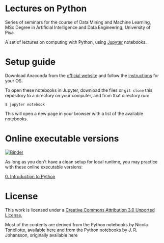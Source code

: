 # Lectures on Python

Series of seminars for the course of Data Mining and Machine Learning, MSc Degree in Artificial Intelligence and Data Engineering, University of Pisa

A set of lectures on computing with Python, using [Jupyter](https://jupyter.org) notebooks. 


# Setup guide

Download Anaconda from the [official website](https://www.anaconda.com/products/individual) and follow the [instructions](https://docs.anaconda.com/anaconda/install/) for your OS.

To open these notebooks in Jupyter, download the files or `git clone` this repository to a directory on your computer, and from that directory run:

```shell
$ jupyter notebook
```

This will open a new page in your browser with a list of the available notebooks.


# Online executable versions

[![Binder](https://mybinder.org/badge_logo.svg)](https://mybinder.org/v2/gh/alerenda/878II-Python/HEAD)


As long as you don't have a clean setup for local runtime, you may practice with these online executable versions:

[0. Introduction to Python](https://mybinder.org/v2/gh/alerenda/878II-Python/main?filepath=0.%20Introduction%20to%20Python.ipynb)



# License

This work is licensed under a [Creative Commons Attribution 3.0 Unported License.](http://creativecommons.org/licenses/by/3.0/)

Most of the contents are derived from the Python notebooks by Nicola Tonellotto, available [here](https://github.com/tonellotto/PythonLectures/) and from the Python notebooks by J. R. Johansson, originally available here
